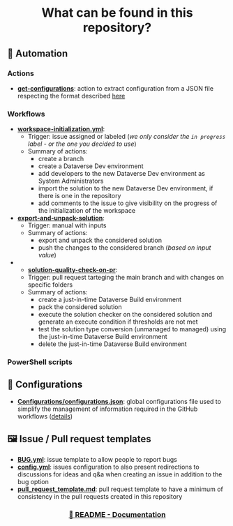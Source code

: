 <p align="center">
    <h1 align="center">
        What can be found in this repository?
    </h1>
</p>

## 🚀 Automation

### Actions

- [**get-configurations**](../.github/actions/get-configurations/action.yml): action to extract configuration from a JSON file respecting the format described [here](./Repository-Setup.md#5---update-global-configurations) 

### Workflows

- [**workspace-initialization.yml**](../.github/workflows/workspace-initialization.yml):
   - Trigger: issue assigned or labeled (*we only consider the `in progress` label - or the one you decided to use*)
   - Summary of actions:
      - create a branch
      - create a Dataverse Dev environment
      - add developers to the new Dataverse Dev environment as System Administrators
      - import the solution to the new Dataverse Dev environment, if there is one in the repository
      - add comments to the issue to give visibility on the progress of the initialization of the workspace
- [**export-and-unpack-solution**](../.github/workflows/export-and-unpack-solution.yml):
   - Trigger: manual with inputs
   - Summary of actions:
      - export and unpack the considered solution
      - push the changes to the considered branch (*based on input value*)
- - [**solution-quality-check-on-pr**](../.github/workflows/solution-quality-check-on-pr.yml):
   - Trigger: pull request tarteging the main branch and with changes on specific folders
   - Summary of actions:
      - create a just-in-time Dataverse Build environment
      - pack the considered solution
      - execute the solution checker on the considered solution and generate an execute condition if thresholds are not met
      - test the solution type conversion (unmanaged to managed) using the just-in-time Dataverse Build environment
      - delete the just-in-time Dataverse Build environment

### PowerShell scripts

## 🧾 Configurations

- [**Configurations/configurations.json**](../Configurations/configurations.json): global configurations file used to simplify the management of information required in the GitHub workflows ([details](./Repository-Setup.md#5---update-global-configurations))

## 🖼 Issue / Pull request templates

- [**BUG.yml**](../.github/ISSUE_TEMPLATE/BUG.yml): issue template to allow people to report bugs
- [**config.yml**](../.github/ISSUE_TEMPLATE/config.yml): issues configuration to also present redirections to discussions for ideas and q&a when creating an issue in addition to the bug option
- [**pull_request_template.md**](../.github/pull_request_template.md): pull request template to have a minimum of consistency in the pull requests created in this repository

<h3 align="center">
  <a href="../README.md#-documentation">🏡 README - Documentation</a>
</h3>